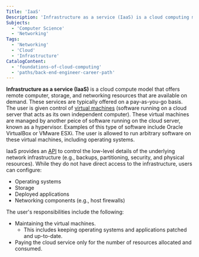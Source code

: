 ```yaml
---
Title: 'IaaS'
Description: 'Infrastructure as a service (IaaS) is a cloud computing model that offers remote computer, storage, and networking resources that are available on demand.'
Subjects:
  - 'Computer Science'
  - 'Networking'
Tags:
  - 'Networking'
  - 'Cloud'
  - 'Infrastructure'
CatalogContent:
  - 'foundations-of-cloud-computing'
  - 'paths/back-end-engineer-career-path'
---
```


**Infrastructure as a service (IaaS)** is a cloud compute model that offers remote computer, storage, and networking resources that are available on demand. These services are typically offered on a pay-as-you-go basis. The user is given control of [virtual machines](https://www.codecademy.com/resources/docs/general/virtual-machines) (software running on a cloud server that acts as its own independent computer). These virtual machines are managed by another peice of software running on the cloud server, known as a hypervisor. Examples of this type of software include Oracle VirtualBox or VMware ESXi. The user is allowed to run arbitrary software on these virtual machines, including operating systems.

IaaS provides an [API](https://www.codecademy.com/resources/docs/general/api) to control the low-level details of the underlying network infrastructure (e.g., backups, partitioning, security, and physical resources). While they do not have direct access to the infrastructure, users can configure:

- Operating systems
- Storage
- Deployed applications
- Networking components (e.g., host firewalls)

The user's responsibilities include the following:

- Maintaining the virtual machines.
  - This includes keeping operating systems and applications patched and up-to-date.
- Paying the cloud service only for the number of resources allocated and consumed.
